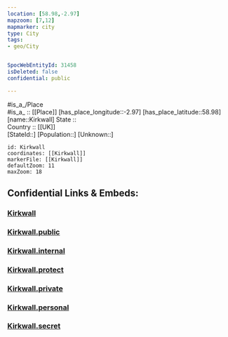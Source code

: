 ```yaml
---
location: [58.98,-2.97] 
mapzoom: [7,12] 
mapmarker: city 
type: City
tags:
- geo/City


SpocWebEntityId: 31458
isDeleted: false
confidential: public

---
```

#is_a_/Place  
#is_a_ :: [[Place]] 
[has_place_longitude::-2.97] 
[has_place_latitude::58.98] 
[name::Kirkwall] 
State ::  
Country :: [[UK]]  
[StateId::] 
[Population::] 
[Unknown::] 


```leaflet
id: Kirkwall
coordinates: [[Kirkwall]] 
markerFile: [[Kirkwall]] 
defaultZoom: 11 
maxZoom: 18
```


## Confidential Links & Embeds: 

### [Kirkwall](/_Standards/Earth/Continent/Europe/Europe~North/UK/Scotland/counties~Scotland/Orkney/cities~Orkney/Kirkwall.md) 

### [Kirkwall.public](/_public/Earth/Continent/Europe/Europe~North/UK/Scotland/counties~Scotland/Orkney/cities~Orkney/Kirkwall.public.md) 

### [Kirkwall.internal](/_internal/Earth/Continent/Europe/Europe~North/UK/Scotland/counties~Scotland/Orkney/cities~Orkney/Kirkwall.internal.md) 

### [Kirkwall.protect](/_protect/Earth/Continent/Europe/Europe~North/UK/Scotland/counties~Scotland/Orkney/cities~Orkney/Kirkwall.protect.md) 

### [Kirkwall.private](/_private/Earth/Continent/Europe/Europe~North/UK/Scotland/counties~Scotland/Orkney/cities~Orkney/Kirkwall.private.md) 

### [Kirkwall.personal](/_personal/Earth/Continent/Europe/Europe~North/UK/Scotland/counties~Scotland/Orkney/cities~Orkney/Kirkwall.personal.md) 

### [Kirkwall.secret](/_secret/Earth/Continent/Europe/Europe~North/UK/Scotland/counties~Scotland/Orkney/cities~Orkney/Kirkwall.secret.md)

